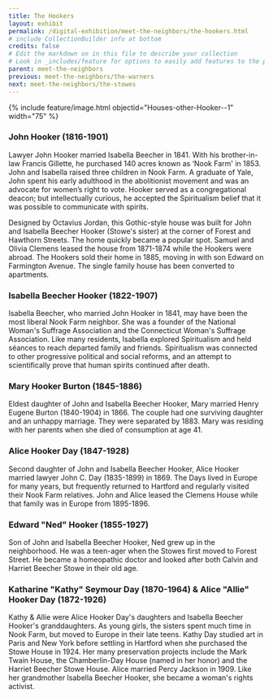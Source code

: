 ```yaml
---
title: The Hookers
layout: exhibit
permalink: /digital-exhibition/meet-the-neighbors/the-hookers.html
# include CollectionBuilder info at bottom
credits: false
# Edit the markdown on in this file to describe your collection
# Look in _includes/feature for options to easily add features to the page
parent: meet-the-neighbors
previous: meet-the-neighbors/the-warners
next: meet-the-neighbors/the-stowes
---
```


{% include feature/image.html objectid="Houses-other-Hooker--1" width="75" %}

### John Hooker (1816-1901) 
Lawyer John Hooker married Isabella Beecher in 1841. With his brother-in-law Francis Gillette, he purchased 140 acres known as ‘Nook Farm' in 1853. John and Isabella raised three children in Nook Farm. A graduate of Yale, John spent his early adulthood in the abolitionist movement and was an advocate for women’s right to vote. Hooker served as a congregational deacon; but intellectually curious, he accepted the Spiritualism belief that it was possible to communicate with spirits. 

Designed by Octavius Jordan, this Gothic-style house was built for John and Isabella Beecher Hooker (Stowe's sister) at the corner of Forest and Hawthorn Streets. The home quickly became a popular spot. Samuel and Olivia Clemens leased the house from 1871-1874 while the Hookers were abroad. The Hookers sold their home in 1885, moving in with son Edward on Farmington Avenue. The single family house has been converted to apartments. 
 
### Isabella Beecher Hooker (1822-1907)
Isabella Beecher, who married John Hooker in 1841, may have been the most liberal Nook Farm neighbor. She was a founder of the National Woman's Suffrage Association and the Connecticut Woman's Suffrage Association. Like many residents, Isabella explored Spiritualism and held séances to reach departed family and friends. Spiritualism was connected to other progressive political and social reforms, and an attempt to scientifically prove that human spirits continued after death.  
 
### Mary Hooker Burton (1845-1886) 
Eldest daughter of John and Isabella Beecher Hooker, Mary married Henry Eugene Burton (1840-1904) in 1866. The couple had one surviving daughter and an unhappy marriage. They were separated by 1883. Mary was residing with her parents when she died of consumption at age 41.
 
### Alice Hooker Day (1847-1928) 
Second daughter of John and Isabella Beecher Hooker, Alice Hooker married lawyer John C. Day (1835-1899) in 1869. The Days lived in Europe for many years, but frequently returned to Hartford and regularly visited their Nook Farm relatives. John and Alice leased the Clemens House while that family was in Europe from 1895-1896. 
 
### Edward "Ned" Hooker (1855-1927) 
Son of John and Isabella Beecher Hooker, Ned grew up in the neighborhood. He was a teen-ager when the Stowes first moved to Forest Street. He became a homeopathic doctor and looked after both Calvin and Harriet Beecher Stowe in their old age. 
 
### Katharine "Kathy" Seymour Day (1870-1964) & Alice "Allie" Hooker Day (1872-1926) 
Kathy & Allie were Alice Hooker Day's daughters and Isabella Beecher Hooker's granddaughters. As young girls, the sisters spent much time in Nook Farm, but moved to Europe in their late teens. Kathy Day studied art in Paris and New York before settling in Hartford when she purchased the Stowe House in 1924. Her many preservation projects include the Mark Twain House, the Chamberlin-Day House (named in her honor) and the Harriet Beecher Stowe House. Alice married Percy Jackson in 1909. Like her grandmother Isabella Beecher Hooker, she became a woman's rights activist. 
